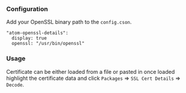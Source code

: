 ### Configuration

Add your OpenSSL binary path to the `config.cson`.

```
"atom-openssl-details":
  display: true
  openssl: "/usr/bin/openssl"
```

### Usage

Certificate can be either loaded from a file or pasted in once loaded highlight the certificate data and click `Packages` => `SSL Cert Details` => `Decode`.
